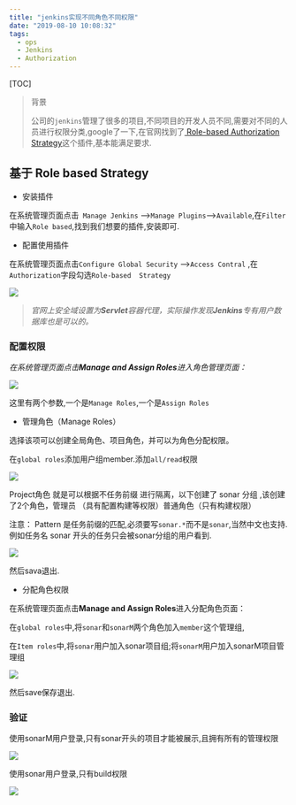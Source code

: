 ```yaml
---
title: "jenkins实现不同角色不同权限"
date: "2019-08-10 10:08:32"
tags: 
  - ops
  - Jenkins
  - Authorization
---
```


[TOC]

> 背景
>
> 公司的`jenkins`管理了很多的项目,不同项目的开发人员不同,需要对不同的人员进行权限分类,google了一下,在官网找到了[ Role-based Authorization Strategy](<https://wiki.jenkins.io/display/JENKINS/Role+Strategy+Plugin>)这个插件,基本能满足要求.

## 基于 Role based  Strategy

- 安装插件

在系统管理页面点击` Manage Jenkins` -->`Manage Plugins`-->`Available`,在`Filter`中输入`Role based`,找到我们想要的插件,安装即可.

- 配置使用插件

在系统管理页面点击`Configure Global Security` -->`Access Contral` ,在`Authorization`字段勾选`Role-based  Strategy`

![](http://pic.fenghong.tech/jenkins00.jpg)

> *官网上安全域设置为**Servlet**容器代理，实际操作发现**Jenkins**专有用户数据库也是可以的。*

### 配置权限

*在系统管理页面点击**Manage and Assign Roles**进入角色管理页面：* 

![](http://pic.fenghong.tech/jenkins02.jpg)

这里有两个参数,一个是`Manage Roles`,一个是`Assign Roles`

- 管理角色（Manage Roles）

选择该项可以创建全局角色、项目角色，并可以为角色分配权限。

在`global roles`添加用户组member.添加`all/read`权限

![](http://pic.fenghong.tech/jenkins03.jpg)

Project角色 就是可以根据不任务前缀 进行隔离，以下创建了 sonar 分组  ,该创建了2个角色，管理员 （具有配置构建等权限）普通角色（只有构建权限）

注意： Pattern 是任务前缀的匹配,必须要写`sonar.*`而不是`sonar`,当然中文也支持.例如任务名 sonar 开头的任务只会被sonar分组的用户看到.

![](http://pic.fenghong.tech/jenkins04.jpg)

然后sava退出.

- 分配角色权限

在系统管理页面点击**Manage and Assign Roles**进入分配角色页面：

在`global roles`中,将`sonar`和`sonarM`两个角色加入`member`这个管理组,

在`Item roles`中,将`sonar`用户加入sonar项目组;将`sonarM`用户加入sonarM项目管理组

![](http://pic.fenghong.tech/jenkins05.jpg)

然后save保存退出.

### 验证

使用sonarM用户登录,只有sonar开头的项目才能被展示,且拥有所有的管理权限

![](http://pic.fenghong.tech/jenkins06.jpg)

使用sonar用户登录,只有build权限

![](http://pic.fenghong.tech/jenkins07.jpg)